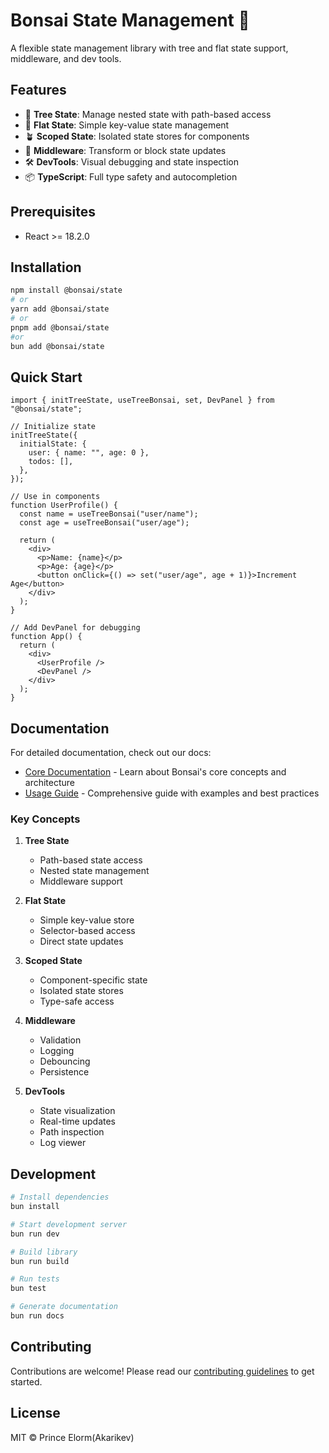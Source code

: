 # Bonsai State Management 🌳

A flexible state management library with tree and flat state support, middleware, and dev tools.

## Features

- 🌳 **Tree State**: Manage nested state with path-based access
- 🌿 **Flat State**: Simple key-value state management
- 🪴 **Scoped State**: Isolated state stores for components
- 🔌 **Middleware**: Transform or block state updates
- 🛠️ **DevTools**: Visual debugging and state inspection
- 📦 **TypeScript**: Full type safety and autocompletion

## Prerequisites

- React >= 18.2.0

## Installation

```bash
npm install @bonsai/state
# or
yarn add @bonsai/state
# or
pnpm add @bonsai/state
#or
bun add @bonsai/state
```

## Quick Start

```tsx
import { initTreeState, useTreeBonsai, set, DevPanel } from "@bonsai/state";

// Initialize state
initTreeState({
  initialState: {
    user: { name: "", age: 0 },
    todos: [],
  },
});

// Use in components
function UserProfile() {
  const name = useTreeBonsai("user/name");
  const age = useTreeBonsai("user/age");

  return (
    <div>
      <p>Name: {name}</p>
      <p>Age: {age}</p>
      <button onClick={() => set("user/age", age + 1)}>Increment Age</button>
    </div>
  );
}

// Add DevPanel for debugging
function App() {
  return (
    <div>
      <UserProfile />
      <DevPanel />
    </div>
  );
}
```

## Documentation

For detailed documentation, check out our docs:

- [Core Documentation](docs/BONSAI.MD) - Learn about Bonsai's core concepts and architecture
- [Usage Guide](docs/USEBONSAI.MD) - Comprehensive guide with examples and best practices

### Key Concepts

1. **Tree State**

   - Path-based state access
   - Nested state management
   - Middleware support

2. **Flat State**

   - Simple key-value store
   - Selector-based access
   - Direct state updates

3. **Scoped State**

   - Component-specific state
   - Isolated state stores
   - Type-safe access

4. **Middleware**

   - Validation
   - Logging
   - Debouncing
   - Persistence

5. **DevTools**
   - State visualization
   - Real-time updates
   - Path inspection
   - Log viewer

## Development

```bash
# Install dependencies
bun install

# Start development server
bun run dev

# Build library
bun run build

# Run tests
bun test

# Generate documentation
bun run docs
```

## Contributing

Contributions are welcome! Please read our [contributing guidelines](CONTRIBUTING.md) to get started.

## License

MIT © Prince Elorm(Akarikev)
